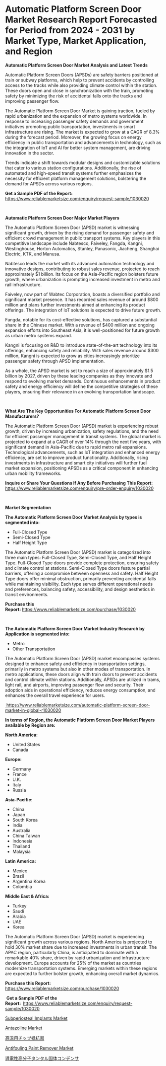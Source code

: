 <p><h1>Automatic Platform Screen Door Market Research Report Forecasted for Period from 2024 -  2031 by Market Type, Market Application, and Region</h1></p><p><strong>Automatic Platform Screen Door Market Analysis and Latest Trends</strong></p>
<p><p>Automatic Platform Screen Doors (APSDs) are safety barriers positioned at train or subway platforms, which help to prevent accidents by controlling access to the tracks while also providing climate control within the station. These doors open and close in synchronization with the train, promoting safety by minimizing the risk of accidental falls onto the tracks and improving passenger flow.</p><p>The Automatic Platform Screen Door Market is gaining traction, fueled by rapid urbanization and the expansion of metro systems worldwide. In response to increasing passenger safety demands and government initiatives promoting public transportation, investments in smart infrastructure are rising. The market is expected to grow at a CAGR of 8.3% during the forecast period. Moreover, the growing focus on energy efficiency in public transportation and advancements in technology, such as the integration of IoT and AI for better system management, are driving innovation in the sector. </p><p>Trends indicate a shift towards modular designs and customizable solutions that cater to various station configurations. Additionally, the rise of automated and high-speed transit systems further emphasizes the necessity for efficient platform management solutions, bolstering the demand for APSDs across various regions.</p></p>
<p><strong>Get a Sample PDF of the Report:&nbsp;</strong> <a href="https://www.reliablemarketsize.com/enquiry/request-sample/1030020">https://www.reliablemarketsize.com/enquiry/request-sample/1030020</a></p>
<p>&nbsp;</p>
<p><strong>Automatic Platform Screen Door Major Market Players</strong></p>
<p><p>The Automatic Platform Screen Door (APSD) market is witnessing significant growth, driven by the rising demand for passenger safety and efficient crowd management in public transport systems. Key players in this competitive landscape include Nabtesco, Faiveley, Fangda, Kangni, Westinghouse, Horton Automatics, Stanley, Panasonic, Jiacheng, Shanghai Electric, KTK, and Manusa.</p><p>Nabtesco leads the market with its advanced automation technology and innovative designs, contributing to robust sales revenue, projected to reach approximately $1 billion. Its focus on the Asia-Pacific region bolsters future growth, where urbanization is prompting increased investment in metro and rail infrastructure.</p><p>Faiveley, now part of Wabtec Corporation, boasts a diversified portfolio and significant market presence. It has recorded sales revenue of around $800 million and plans further investments aimed at enhancing its product offerings. The integration of IoT solutions is expected to drive future growth.</p><p>Fangda, notable for its cost-effective solutions, has captured a substantial share in the Chinese market. With a revenue of $400 million and ongoing expansion efforts into Southeast Asia, it is well-positioned for future growth as urban metro systems expand.</p><p>Kangni is focusing on R&D to introduce state-of-the-art technology into its offerings, enhancing safety and reliability. With sales revenue around $300 million, Kangni is expected to grow as cities increasingly prioritize passenger safety through APSD implementation.</p><p>As a whole, the APSD market is set to reach a size of approximately $1.5 billion by 2027, driven by these leading companies as they innovate and respond to evolving market demands. Continuous enhancements in product safety and energy efficiency will define the competitive strategies of these players, ensuring their relevance in an evolving transportation landscape.</p></p>
<p>&nbsp;</p>
<p><strong>What Are The Key Opportunities For Automatic Platform Screen Door Manufacturers?</strong></p>
<p><p>The Automatic Platform Screen Door (APSD) market is experiencing robust growth, driven by increasing urbanization, safety regulations, and the need for efficient passenger management in transit systems. The global market is projected to expand at a CAGR of over 14% through the next five years, with significant demand in Asia-Pacific due to rapid metro rail expansions. Technological advancements, such as IoT integration and enhanced energy efficiency, are set to improve product functionality. Additionally, rising investments in infrastructure and smart city initiatives will further fuel market expansion, positioning APSDs as a critical component in enhancing urban mobility frameworks.</p></p>
<p><strong>Inquire or Share Your Questions If Any Before Purchasing This Report:</strong> <a href="https://www.reliablemarketsize.com/enquiry/pre-order-enquiry/1030020">https://www.reliablemarketsize.com/enquiry/pre-order-enquiry/1030020</a></p>
<p>&nbsp;</p>
<p><strong>Market Segmentation</strong></p>
<p><strong>The Automatic Platform Screen Door Market Analysis by types is segmented into:</strong></p>
<p><ul><li>Full-Closed Type</li><li>Semi-Closed Type</li><li>Half Height Type</li></ul></p>
<p><p>The Automatic Platform Screen Door (APSD) market is categorized into three main types: Full-Closed Type, Semi-Closed Type, and Half Height Type. Full-Closed Type doors provide complete protection, ensuring safety and climate control at stations. Semi-Closed Type doors feature partial barriers, offering a compromise between openness and safety. Half Height Type doors offer minimal obstruction, primarily preventing accidental falls while maintaining visibility. Each type serves different operational needs and preferences, balancing safety, accessibility, and design aesthetics in transit environments.</p></p>
<p><strong>Purchase this Report:&nbsp;</strong><a href="https://www.reliablemarketsize.com/purchase/1030020">https://www.reliablemarketsize.com/purchase/1030020</a></p>
<p>&nbsp;</p>
<p><strong>The Automatic Platform Screen Door Market Industry Research by Application is segmented into:</strong></p>
<p><ul><li>Metro</li><li>Other Transportation</li></ul></p>
<p><p>The Automatic Platform Screen Door (APSD) market encompasses systems designed to enhance safety and efficiency in transportation settings, primarily in metro systems but also in other modes of transportation. In metro applications, these doors align with train doors to prevent accidents and control climate within stations. Additionally, APSDs are utilized in trams, light rail, and airports, improving passenger flow and security. Their adoption aids in operational efficiency, reduces energy consumption, and enhances the overall travel experience for users.</p></p>
<p><a href="https://www.reliablemarketsize.com/automatic-platform-screen-door-market-in-global-r1030020">&nbsp;https://www.reliablemarketsize.com/automatic-platform-screen-door-market-in-global-r1030020</a></p>
<p><strong>In terms of Region, the Automatic Platform Screen Door Market Players available by Region are:</strong></p>
<p>
    <p> <strong> North America: </strong>
        <ul>
            <li>United States</li>
            <li>Canada</li>
        </ul>
        </p> 
    <p> <strong> Europe: </strong>
        <ul>
            <li>Germany</li>
            <li>France</li>
            <li>U.K.</li>
            <li>Italy</li>
            <li>Russia</li>
        </ul>
        </p> 
    <p> <strong> Asia-Pacific: </strong>
        <ul>
            <li>China</li>
            <li>Japan</li>
            <li>South Korea</li>
            <li>India</li>
            <li>Australia</li>
            <li>China Taiwan</li>
            <li>Indonesia</li>
            <li>Thailand</li>
            <li>Malaysia</li>
        </ul>
        </p> 
    <p> <strong> Latin America: </strong>
        <ul>
            <li>Mexico</li>
            <li>Brazil</li>
            <li>Argentina Korea</li>
            <li>Colombia</li>
        </ul>
        </p> 
    <p> <strong> Middle East & Africa: </strong>
        <ul>
            <li>Turkey</li>
            <li>Saudi</li>
            <li>Arabia</li>
            <li>UAE</li>
            <li>Korea</li>
        </ul>
    </p>
    </p>
<p><p>The Automatic Platform Screen Door (APSD) market is experiencing significant growth across various regions. North America is projected to hold 30% market share due to increased investments in urban transit. The APAC region, particularly China, is anticipated to dominate with a remarkable 40% share, driven by rapid urbanization and infrastructure development. Europe accounts for 25% of the market as countries modernize transportation systems. Emerging markets within these regions are expected to further bolster growth, enhancing overall market dynamics.</p></p>
<p><strong>Purchase this Report: </strong><a href="https://www.reliablemarketsize.com/purchase/1030020">https://www.reliablemarketsize.com/purchase/1030020</a></p>
<p>&nbsp;<strong>Get a Sample PDF of the Report:&nbsp;&nbsp;</strong><a href="https://www.reliablemarketsize.com/enquiry/request-sample/1030020">https://www.reliablemarketsize.com/enquiry/request-sample/1030020</a></p>
<p><strong></strong></p>
<p><p><a href="https://www.linkedin.com/pulse/booming-subperiosteal-implants-market-sector-analysis-growth-lcowe?trackingId=uCnDjQMNTdefVkqMBGzuVQ%3D%3D">Subperiosteal Implants Market</a></p><p><a href="https://issuu.com/reportprime-2/docs/antazoline-market-size-2030.pptx_dc0ccd47bbc3cb">Antazoline Market</a></p><p><a href="https://medium.com/@mandysw5k1a/high-temperature-chip-resistor-market-%E3%81%AF-%E3%82%B3%E3%82%B9%E3%83%88%E7%AE%A1%E7%90%86%E3%81%A8%E5%8A%B9%E7%8E%87%E5%90%91%E4%B8%8A%E3%82%92%E5%84%AA%E5%85%88%E3%81%97%E3%81%BE%E3%81%99-%E3%81%95%E3%82%89%E3%81%AB-%E5%A0%B1%E5%91%8A%E6%9B%B8%E3%81%AF%E5%B8%82%E5%A0%B4%E3%81%AE%E9%9C%80%E8%A6%81%E9%9D%A2%E3%81%A8%E4%BE%9B%E7%B5%A6%E9%9D%A2%E3%81%AE%E4%B8%A1%E6%96%B9%E3%82%92%E3%82%AB%E3%83%90%E3%83%BC%E3%81%97%E3%81%A6%E3%81%84%E3%81%BE%E3%81%99-high-9ab496fc5092">高温用チップ抵抗器</a></p><p><a href="https://medium.com/@ayuzak9/this-antifouling-paint-remover-market-research-report-evaluates-the-key-market-trends-drivers-68fa855177c9">Antifouling Paint Remover Market</a></p><p><a href="https://medium.com/@mandysw5k1a/conductive-polymer-tantalum-solid-capacitor-13129e609469">導電性高分子タンタル固体コンデンサ</a></p></p>